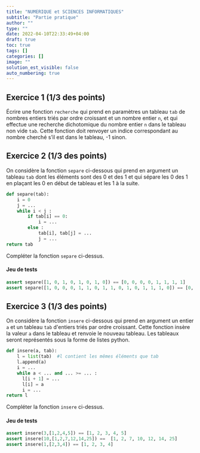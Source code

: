 ```yaml
---
title: "NUMERIQUE et SCIENCES INFORMATIQUES"
subtitle: "Partie pratique"
author: ""
type: ""
date: 2022-04-10T22:33:49+04:00
draft: true
toc: true
tags: []
categories: []
image: ""
solution_est_visible: false
auto_numbering: true
---
```


## Exercice 1 (1/3 des points)

Écrire une fonction `recherche` qui prend en paramètres un tableau `tab` de nombres entiers triés par ordre croissant et un nombre entier `n`, et qui effectue une recherche dichotomique du nombre entier `n` dans le tableau non vide `tab`.
Cette fonction doit renvoyer un indice correspondant au nombre cherché s’il est dans le tableau, -1 sinon.

## Exercice 2 (1/3 des points)

On considère la fonction `separe` ci-dessous qui prend en argument un tableau `tab` dont les éléments sont des 0 et des 1 et qui sépare les 0 des 1 en plaçant les 0 en début de tableau et les 1 à la suite.

```python
def separe(tab): 
    i = 0
    j = ...
    while i < j :
        if tab[i] == 0:
            i = ...
        else :
            tab[i], tab[j] = ...
            j = ...
return tab
```

Compléter la fonction `separe` ci-dessus.

#### Jeu de tests

```python
assert separe([1, 0, 1, 0, 1, 0, 1, 0]) == [0, 0, 0, 0, 1, 1, 1, 1]
assert separe([1, 0, 0, 0, 1, 1, 0, 1, 1, 0, 1, 0, 1, 1, 1, 0]) == [0, 0, 0, 0, 0, 0, 0, 1, 1, 1, 1, 1, 1, 1, 1, 1]
```

## Exercice 3 (1/3 des points)

On considère la fonction `insere` ci-dessous qui prend en argument un entier `a` et un tableau `tab` d'entiers triés par ordre croissant. Cette fonction insère la valeur `a` dans le tableau et renvoie le nouveau tableau. Les tableaux seront représentés sous la forme de listes python.

```python
def insere(a, tab):
    l = list(tab)  #l contient les mêmes éléments que tab
    l.append(a)
    i = ...
    while a < ... and ... >= ... :
      l[i + 1] = ...
      l[i] = a
      i = ...
return l
```

Compléter la fonction `insere` ci-dessus.

#### Jeu de tests

```python
assert insere(3,[1,2,4,5]) == [1, 2, 3, 4, 5]
assert insere(10,[1,2,7,12,14,25]) ==  [1, 2, 7, 10, 12, 14, 25]
assert insere(1,[2,3,4]) == [1, 2, 3, 4]
```
